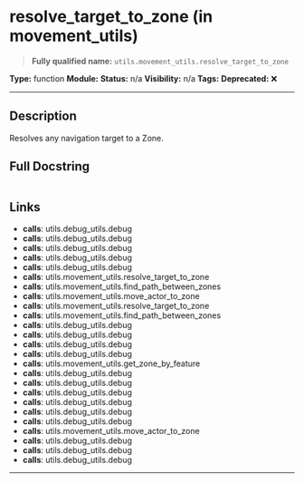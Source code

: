 # resolve_target_to_zone (in movement_utils)
> **Fully qualified name:** `utils.movement_utils.resolve_target_to_zone`

**Type:** function
**Module:** 
**Status:** n/a
**Visibility:** n/a
**Tags:** 
**Deprecated:** ❌

---

## Description
Resolves any navigation target to a Zone.

## Full Docstring
```

```

## Links
- **calls**: utils.debug_utils.debug
- **calls**: utils.debug_utils.debug
- **calls**: utils.debug_utils.debug
- **calls**: utils.debug_utils.debug
- **calls**: utils.debug_utils.debug
- **calls**: utils.movement_utils.resolve_target_to_zone
- **calls**: utils.movement_utils.find_path_between_zones
- **calls**: utils.movement_utils.move_actor_to_zone
- **calls**: utils.movement_utils.resolve_target_to_zone
- **calls**: utils.movement_utils.find_path_between_zones
- **calls**: utils.debug_utils.debug
- **calls**: utils.debug_utils.debug
- **calls**: utils.debug_utils.debug
- **calls**: utils.debug_utils.debug
- **calls**: utils.movement_utils.get_zone_by_feature
- **calls**: utils.debug_utils.debug
- **calls**: utils.debug_utils.debug
- **calls**: utils.debug_utils.debug
- **calls**: utils.debug_utils.debug
- **calls**: utils.debug_utils.debug
- **calls**: utils.debug_utils.debug
- **calls**: utils.movement_utils.move_actor_to_zone
- **calls**: utils.debug_utils.debug
- **calls**: utils.debug_utils.debug
- **calls**: utils.debug_utils.debug


---
